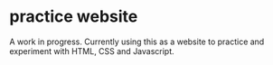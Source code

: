 # practice website

A work in progress. Currently using this as a website to practice and experiment with HTML, CSS and Javascript.
